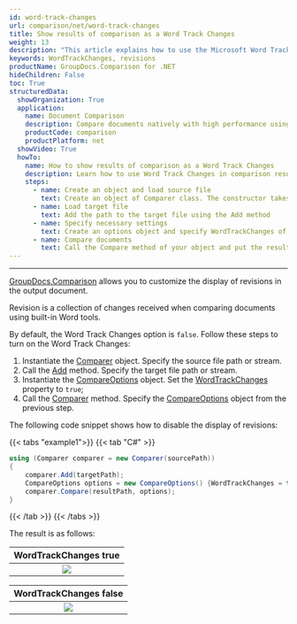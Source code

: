 ```yaml
---
id: word-track-changes
url: comparison/net/word-track-changes
title: Show results of comparison as a Word Track Changes
weight: 13
description: "This article explains how to use the Microsoft Word Track Changes comparing as a built in feature in GroupDocs.Comparison for .NET."
keywords: WordTrackChanges, revisions
productName: GroupDocs.Comparison for .NET
hideChildren: False
toc: True
structuredData:
  showOrganization: True
  application:
    name: Document Comparison
    description: Compare documents natively with high performance using C# language and GroupDocs.Comparison for .NET
    productCode: comparison
    productPlatform: net
  showVideo: True
  howTo:
    name: How to show results of comparison as a Word Track Changes
    description: Learn how to use Word Track Changes in comparison result
    steps:
      - name: Create an object and load source file
        text: Create an object of Comparer class. The constructor takes the source file path parameter. You may specify absolute or relative file path as per your requirements.
      - name: Load target file
        text: Add the path to the target file using the Add method
      - name: Specify necessary settings
        text: Create an options object and specify WordTrackChanges of true value.
      - name: Compare documents
        text: Call the Compare method of your object and put the resulting file path parameter and the options object.
---
```


---

[GroupDocs.Comparison](https://products.groupdocs.com/comparison/net) allows you to customize the display of revisions in the output document.

Revision is a collection of changes received when comparing documents using built-in Word tools.

By default, the Word Track Changes option is `false`. Follow these steps to turn on the Word Track Changes:

1.  Instantiate the [Comparer](https://reference.groupdocs.com/comparison/net/groupdocs.comparison/comparer) object. Specify the source file path or stream.
2.  Call the [Add](https://reference.groupdocs.com/comparison/net/groupdocs.comparison/comparer/methods/add/index) method. Specify the target file path or stream.
3.  Instantiate the [CompareOptions](https://reference.groupdocs.com/comparison/net/groupdocs.comparison.options/compareoptions) object. Set the [WordTrackChanges](https://reference.groupdocs.com/comparison/net/groupdocs.comparison.options/compareoptions/properties/wordtrackchanges) property to `true`;
4.  Call the [Comparer](https://reference.groupdocs.com/comparison/net/groupdocs.comparison/comparer) method. Specify the [CompareOptions](https://reference.groupdocs.com/comparison/net/groupdocs.comparison.options/compareoptions) object from the previous step.

The following code snippet shows how to disable the display of revisions:

{{< tabs "example1">}}
{{< tab "C#" >}}
```csharp
using (Comparer comparer = new Comparer(sourcePath))
{
    comparer.Add(targetPath);
    CompareOptions options = new CompareOptions() {WordTrackChanges = true};
    comparer.Compare(resultPath, options);
}
```
{{< /tab >}}
{{< /tabs >}}

The result is as follows:

|                     WordTrackChanges true                      |
| :------------------------------------------------------------: |
| ![](/comparison/net/images/word-track-changes-option-true.png) |




|                     WordTrackChanges false                      |
| :-------------------------------------------------------------: |
| ![](/comparison/net/images/word-track-changes-option-false.png) |

